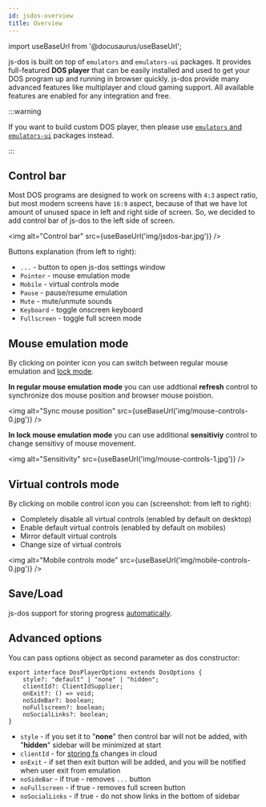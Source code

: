 ```yaml
---
id: jsdos-overview
title: Overview
---
```

import useBaseUrl from '@docusaurus/useBaseUrl';

js-dos is built on top of `emulators` and `emulators-ui` packages. It provides full-featured **DOS player** that can be easily installed and used to get your DOS program up and running in browser quickly. js-dos provide many advanced features like multiplayer and cloud gaming support. All available features are enabled for any integration and free.

:::warning

If you want to build custom DOS player, then please use [`emulators` and `emulators-ui`](browser.md#2-using-emulators-ui-without-js-dos-services) packages instead.

:::

## Control bar

Most DOS programs are designed to work on screens with `4:3` aspect ratio, but most modern screens have `16:9` aspect, because of that we have lot amount of unused space in left and right side of screen. So, we decided to add control bar of js-dos to the left side of screen.

<img alt="Control bar" src={useBaseUrl('img/jsdos-bar.jpg')} />

Buttons explanation (from left to right):
* `...` - button to open js-dos settings window
* `Pointer` - mouse emulation mode
* `Mobile` - virtual controls mode
* `Pause` - pause/resume emulation
* `Mute` - mute/unmute sounds
* `Keyboard` - toggle onscreen keyboard
* `Fullscreen` - toggle full screen mode

## Mouse emulation mode

By clicking on pointer icon you can switch between regular mouse emulation and [lock mode](mouse-locking.md).

**In regular mouse emulation mode** you can use addtional **refresh** control to synchronize
dos mouse position and browser mouse poistion.

<img alt="Sync mouse position" src={useBaseUrl('img/mouse-controls-0.jpg')} />

**In lock mouse emulation mode** you can use additional **sensitiviy** control to change sensitivy of mouse movement.

<img alt="Sensitivity" src={useBaseUrl('img/mouse-controls-1.jpg')} />

## Virtual controls mode

By clicking on mobile control icon you can (screenshot: from left to right):
* Completely disable all virtual controls (enabled by default on desktop)
* Enable default virtual controls (enabled by default on mobiles)
* Mirror default virtual controls
* Change size of virtual controls

<img alt="Mobile controls mode" src={useBaseUrl('img/mobile-controls-0.jpg')} />

## Save/Load
js-dos support for storing progress [automatically](jsdos-save-load.md).

## Advanced options

You can pass options object as second parameter as dos constructor:

```
export interface DosPlayerOptions extends DosOptions {
    style?: "default" | "none" | "hidden";
    clientId?: ClientIdSupplier;
    onExit?: () => void;
    noSideBar?: boolean;
    noFullscreen?: boolean;
    noSocialLinks?: boolean;
}
```


* `style` - if you set it to "**none**" then control bar will not be added, with "**hidden**" sidebar will be minimized at start
* `clientId` - for [storing fs](jsdos-save-load.md) changes in cloud
* `onExit` - if set then exit button will be added, and you will be notified when user exit from emulation
* `noSideBar` - if true - removes `...` button
* `noFullscreen` - if true - removes full screen button
* `noSocialLinks` - if true - do not show links in the bottom of sidebar